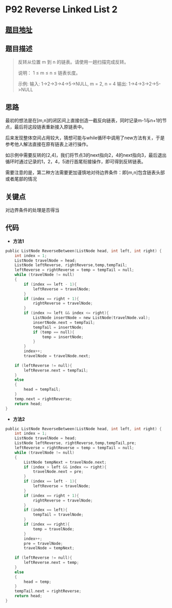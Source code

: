 # P92 Reverse Linked List 2
  
## [题目地址](https://leetcode.com/problems/reverse-linked-list-ii/ )
  
## 题目描述
  
>反转从位置 m 到 n 的链表。请使用一趟扫描完成反转。
>
>说明：
>1 ≤ m ≤ n ≤ 链表长度。
>
>示例:
>输入: 1->2->3->4->5->NULL, m = 2, n = 4
>输出: 1->4->3->2->5->NULL
  
  
## 思路
  
最初的想法是在[m,n]的闭区间上直接创造一截反向链表，同时记录m-1与n+1的节点，最后将这段链表重新接入原链表中。
  
后来发现整体空间占用较大，猜想可能与while循环中调用了new方法有关，于是参考他人解法直接在原有链表上进行操作。
  
如示例中需要反转的[2,4]，我们将节点3的next指向2，4的next指向3，最后退出循环时通过记录的1，2，4，5进行首尾衔接操作，即可得到反转链表。
  
需要注意的是，第二种方法需要更加谨慎地对待边界条件：即[m,n]包含链表头部或者尾部的情况
  
## 关键点
  
对边界条件的处理是否得当
  
## 代码
  
  
* **方法1**
```c
public ListNode ReverseBetween(ListNode head, int left, int right) {
    int index = 1;
    ListNode travelNode = head;
    ListNode leftReverse, rightReverse,temp,tempTail;
    leftReverse = rightReverse = temp = tempTail = null;
    while (travelNode != null)
    {
        if (index == left - 1){
            leftReverse = travelNode;
        }
        if (index == right + 1){
            rightReverse = travelNode;
        }
        if (index >= left && index <= right){
            ListNode insertNode = new ListNode(travelNode.val);
            insertNode.next = tempTail;
            tempTail = insertNode;
            if (temp == null){
                temp = insertNode;
            }
        }
        index++;
        travelNode = travelNode.next;
    
    if (leftReverse != null){
        leftReverse.next = tempTail;
    }
    else
    {
        head = tempTail;
    }
    temp.next = rightReverse;
    return head;
}
```
  
* **方法2**
```c
public ListNode ReverseBetween(ListNode head, int left, int right) {
    int index = 1;
    ListNode travelNode = head;
    ListNode leftReverse, rightReverse,temp,tempTail,pre;
    leftReverse = rightReverse = temp = tempTail = null;
    while (travelNode != null)
    {
        ListNode tempNext = travelNode.next;
        if (index > left && index <= right){
            travelNode.next = pre;
        }
        if (index == left - 1){
            leftReverse = travelNode;
        }
        if (index == right + 1){
            rightReverse = travelNode;
        }
        if (index == left){
            tempTail = travelNode;
        }
        if (index == right){
            temp = travelNode;
        }
        index++;
        pre = travelNode;
        travelNode = tempNext;
  
    if (leftReverse != null){
        leftReverse.next = temp;
    }
    else
    {
        head = temp;
    }
    tempTail.next = rightReverse;
    return head;
}
```
  
  
  
